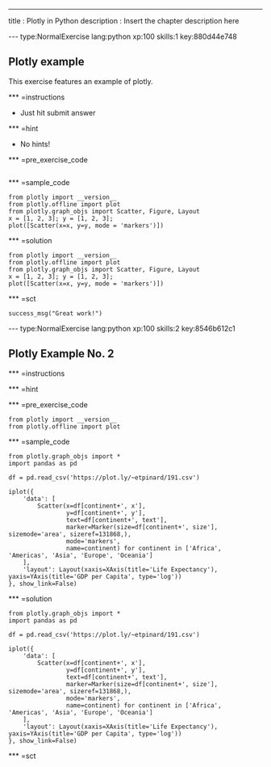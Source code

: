 ---
title       : Plotly in Python
description : Insert the chapter description here

--- type:NormalExercise lang:python xp:100 skills:1 key:880d44e748
## Plotly example

This exercise features an example of plotly.

*** =instructions
- Just hit submit answer

*** =hint
- No hints!

*** =pre_exercise_code
```{python}
```

*** =sample_code
```{python}
from plotly import __version__
from plotly.offline import plot
from plotly.graph_objs import Scatter, Figure, Layout
x = [1, 2, 3]; y = [1, 2, 3];
plot([Scatter(x=x, y=y, mode = 'markers')])
```

*** =solution
```{python}
from plotly import __version__
from plotly.offline import plot
from plotly.graph_objs import Scatter, Figure, Layout
x = [1, 2, 3]; y = [1, 2, 3];
plot([Scatter(x=x, y=y, mode = 'markers')])
```

*** =sct
```{python}
success_msg("Great work!")
```

--- type:NormalExercise lang:python xp:100 skills:2 key:8546b612c1
## Plotly Example No. 2




*** =instructions

*** =hint

*** =pre_exercise_code
```{python}
from plotly import __version__
from plotly.offline import plot
```

*** =sample_code
```{python}
from plotly.graph_objs import *
import pandas as pd

df = pd.read_csv('https://plot.ly/~etpinard/191.csv')

iplot({
    'data': [
        Scatter(x=df[continent+', x'],
                y=df[continent+', y'],
                text=df[continent+', text'],
                marker=Marker(size=df[continent+', size'], sizemode='area', sizeref=131868,),
                mode='markers',
                name=continent) for continent in ['Africa', 'Americas', 'Asia', 'Europe', 'Oceania']
    ],
    'layout': Layout(xaxis=XAxis(title='Life Expectancy'), yaxis=YAxis(title='GDP per Capita', type='log'))
}, show_link=False)
```

*** =solution
```{python}
from plotly.graph_objs import *
import pandas as pd

df = pd.read_csv('https://plot.ly/~etpinard/191.csv')

iplot({
    'data': [
        Scatter(x=df[continent+', x'],
                y=df[continent+', y'],
                text=df[continent+', text'],
                marker=Marker(size=df[continent+', size'], sizemode='area', sizeref=131868,),
                mode='markers',
                name=continent) for continent in ['Africa', 'Americas', 'Asia', 'Europe', 'Oceania']
    ],
    'layout': Layout(xaxis=XAxis(title='Life Expectancy'), yaxis=YAxis(title='GDP per Capita', type='log'))
}, show_link=False)
```

*** =sct
```{python}

```

